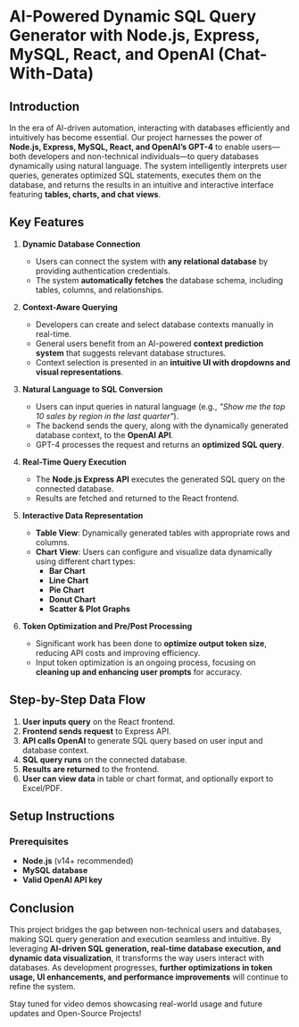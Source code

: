 # AI-Powered Dynamic SQL Query Generator with Node.js, Express, MySQL, React, and OpenAI (Chat-With-Data)

## Introduction
In the era of AI-driven automation, interacting with databases efficiently and intuitively has become essential. Our project harnesses the power of **Node.js, Express, MySQL, React, and OpenAI’s GPT-4** to enable users—both developers and non-technical individuals—to query databases dynamically using natural language. The system intelligently interprets user queries, generates optimized SQL statements, executes them on the database, and returns the results in an intuitive and interactive interface featuring **tables, charts, and chat views**.

## Key Features
1. **Dynamic Database Connection**
   - Users can connect the system with **any relational database** by providing authentication credentials.
   - The system **automatically fetches** the database schema, including tables, columns, and relationships.

2. **Context-Aware Querying**
   - Developers can create and select database contexts manually in real-time.
   - General users benefit from an AI-powered **context prediction system** that suggests relevant database structures.
   - Context selection is presented in an **intuitive UI with dropdowns and visual representations**.

3. **Natural Language to SQL Conversion**
   - Users can input queries in natural language (e.g., *"Show me the top 10 sales by region in the last quarter"*).
   - The backend sends the query, along with the dynamically generated database context, to the **OpenAI API**.
   - GPT-4 processes the request and returns an **optimized SQL query**.

4. **Real-Time Query Execution**
   - The **Node.js Express API** executes the generated SQL query on the connected database.
   - Results are fetched and returned to the React frontend.

5. **Interactive Data Representation**
   - **Table View**: Dynamically generated tables with appropriate rows and columns.
   - **Chart View**: Users can configure and visualize data dynamically using different chart types:
     - **Bar Chart**
     - **Line Chart**
     - **Pie Chart**
     - **Donut Chart**
     - **Scatter & Plot Graphs**

6. **Token Optimization and Pre/Post Processing**
   - Significant work has been done to **optimize output token size**, reducing API costs and improving efficiency.
   - Input token optimization is an ongoing process, focusing on **cleaning up and enhancing user prompts** for accuracy.


## Step-by-Step Data Flow
1. **User inputs query** on the React frontend.
2. **Frontend sends request** to Express API.
3. **API calls OpenAI** to generate SQL query based on user input and database context.
4. **SQL query runs** on the connected database.
5. **Results are returned** to the frontend.
6. **User can view data** in table or chart format, and optionally export to Excel/PDF.

## Setup Instructions

### Prerequisites
- **Node.js** (v14+ recommended)
- **MySQL database**
- **Valid OpenAI API key**


## Conclusion
This project bridges the gap between non-technical users and databases, making SQL query generation and execution seamless and intuitive. By leveraging **AI-driven SQL generation, real-time database execution, and dynamic data visualization**, it transforms the way users interact with databases. As development progresses, **further optimizations in token usage, UI enhancements, and performance improvements** will continue to refine the system.

Stay tuned for video demos showcasing real-world usage and future updates and Open-Source Projects!

